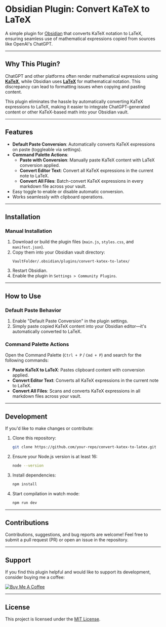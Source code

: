 # Obsidian Plugin: Convert KaTeX to LaTeX

A simple plugin for [Obsidian](https://obsidian.md) that converts KaTeX notation to LaTeX, ensuring seamless use of mathematical expressions copied from sources like OpenAI's ChatGPT.

---

## **Why This Plugin?**

  ChatGPT and other platforms often render mathematical expressions using [**KaTeX**](https://katex.org), while Obsidian uses [**LaTeX**](https://www.latex-project.org) for mathematical notation. This discrepancy can lead to formatting issues when copying and pasting content.

This plugin eliminates the hassle by automatically converting KaTeX expressions to LaTeX, making it easier to integrate ChatGPT-generated content or other KaTeX-based math into your Obsidian vault.

---

## **Features**

- **Default Paste Conversion**: Automatically converts KaTeX expressions on paste (toggleable via settings).
- **Command Palette Actions**:
  - **Paste with Conversion**: Manually paste KaTeX content with LaTeX conversion applied.
  - **Convert Editor Text**: Convert all KaTeX expressions in the current note to LaTeX.
  - **Convert All Files**: Batch-convert KaTeX expressions in every markdown file across your vault.
- Easy toggle to enable or disable automatic conversion.
- Works seamlessly with clipboard operations.

---

## **Installation**

### **Manual Installation**
1. Download or build the plugin files (`main.js`, `styles.css`, and `manifest.json`).
2. Copy them into your Obsidian vault directory:
   ```
   VaultFolder/.obsidian/plugins/convert-katex-to-latex/
   ```
3. Restart Obsidian.
4. Enable the plugin in `Settings > Community Plugins`.

---

## **How to Use**

### **Default Paste Behavior**
1. Enable "Default Paste Conversion" in the plugin settings.
2. Simply paste copied KaTeX content into your Obsidian editor—it's automatically converted to LaTeX.

### **Command Palette Actions**
Open the Command Palette (`Ctrl + P` / `Cmd + P`) and search for the following commands:
- **Paste KaTeX to LaTeX**: Pastes clipboard content with conversion applied.
- **Convert Editor Text**: Converts all KaTeX expressions in the current note to LaTeX.
- **Convert All Files**: Scans and converts KaTeX expressions in all markdown files across your vault.

---

## **Development**

If you'd like to make changes or contribute:
1. Clone this repository:
   ```bash
   git clone https://github.com/your-repo/convert-katex-to-latex.git
   ```
2. Ensure your Node.js version is at least 16:
   ```bash
   node --version
   ```
3. Install dependencies:
   ```bash
   npm install
   ```
4. Start compilation in watch mode:
   ```bash
   npm run dev
   ```

---

## **Contributions**
Contributions, suggestions, and bug reports are welcome! Feel free to submit a pull request (PR) or open an issue in the repository.

---

## **Support**

If you find this plugin helpful and would like to support its development, consider buying me a coffee:

[![Buy Me A Coffee](https://www.buymeacoffee.com/assets/img/custom_images/orange_img.png)](https://www.buymeacoffee.com/darkopejakovic)

---

## **License**

This project is licensed under the [MIT License](LICENSE).
